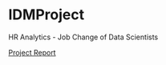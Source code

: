# IDMProject

HR Analytics - Job Change of Data Scientists

[Project Report](https://github.com/ammarlakho/IDMProject/blob/main/IDM%20Project%20Report.pdf)
